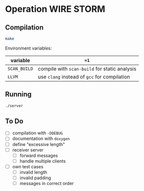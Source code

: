 # Operation WIRE STORM

## Compilation

```bash
make
```

Environment variables:

| variable | `=1` |
| -- | -- |
| `SCAN_BUILD` | compile with `scan-build` for static analysis |
| `LLVM` | use `clang` instead of `gcc` for compilation |

## Running

```bash
./server
```

## To Do
- [ ] compilation with `-DDEBUG`
- [ ] documentation with `doxygen`
- [ ] define "excessive length"
- [ ] receiver server
    - [ ] forward messages
    - [ ] handle multiple clients
- [ ] own test cases
    - [ ] invalid length
    - [ ] invalid padding
    - [ ] messages in correct order
